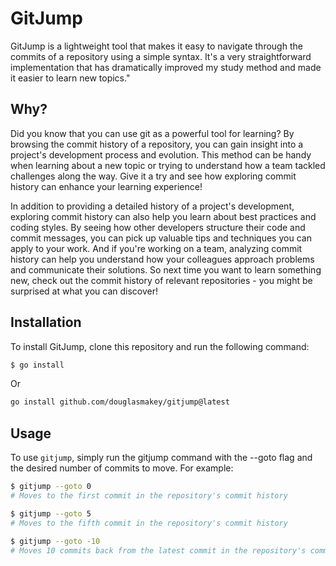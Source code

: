 # GitJump

GitJump is a lightweight tool that makes it easy to navigate through the commits of a repository using a simple syntax. It's a very straightforward implementation that has dramatically improved my study method and made it easier to learn new topics."

## Why?

Did you know that you can use git as a powerful tool for learning? By browsing the commit history of a repository, you can gain insight into a project's development process and evolution. This method can be handy when learning about a new topic or trying to understand how a team tackled challenges along the way. Give it a try and see how exploring commit history can enhance your learning experience!

In addition to providing a detailed history of a project's development, exploring commit history can also help you learn about best practices and coding styles. By seeing how other developers structure their code and commit messages, you can pick up valuable tips and techniques you can apply to your work. And if you're working on a team, analyzing commit history can help you understand how your colleagues approach problems and communicate their solutions. So next time you want to learn something new, check out the commit history of relevant repositories - you might be surprised at what you can discover!

## Installation

To install GitJump, clone this repository and run the following command:

```bash
$ go install
```
Or

```bash
go install github.com/douglasmakey/gitjump@latest
```

## Usage

To use `gitjump`, simply run the gitjump command with the --goto flag and the desired number of commits to move. For example:

```bash
$ gitjump --goto 0
# Moves to the first commit in the repository's commit history

$ gitjump --goto 5
# Moves to the fifth commit in the repository's commit history

$ gitjump --goto -10
# Moves 10 commits back from the latest commit in the repository's commit history

```